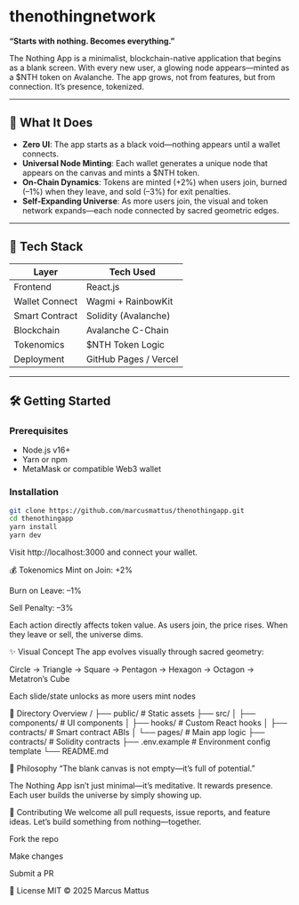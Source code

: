 # thenothingnetwork


**“Starts with nothing. Becomes everything.”**

The Nothing App is a minimalist, blockchain-native application that begins as a blank screen. With every new user, a glowing node appears—minted as a $NTH token on Avalanche. The app grows, not from features, but from connection. It’s presence, tokenized.

---

## 🌌 What It Does

- **Zero UI**: The app starts as a black void—nothing appears until a wallet connects.
- **Universal Node Minting**: Each wallet generates a unique node that appears on the canvas and mints a $NTH token.
- **On-Chain Dynamics**: Tokens are minted (+2%) when users join, burned (–1%) when they leave, and sold (–3%) for exit penalties.
- **Self-Expanding Universe**: As more users join, the visual and token network expands—each node connected by sacred geometric edges.

---

## 🚀 Tech Stack

| Layer          | Tech Used            |
|----------------|----------------------|
| Frontend       | React.js             |
| Wallet Connect | Wagmi + RainbowKit   |
| Smart Contract | Solidity (Avalanche) |
| Blockchain     | Avalanche C-Chain    |
| Tokenomics     | $NTH Token Logic     |
| Deployment     | GitHub Pages / Vercel|

---

## 🛠️ Getting Started

### Prerequisites

- Node.js v16+
- Yarn or npm
- MetaMask or compatible Web3 wallet

### Installation

```bash
git clone https://github.com/marcusmattus/thenothingapp.git
cd thenothingapp
yarn install
yarn dev
```
Visit http://localhost:3000 and connect your wallet.

💰 Tokenomics
Mint on Join: +2%

Burn on Leave: –1%

Sell Penalty: –3%

Each action directly affects token value. As users join, the price rises. When they leave or sell, the universe dims.

✨ Visual Concept
The app evolves visually through sacred geometry:

Circle → Triangle → Square → Pentagon → Hexagon → Octagon → Metatron’s Cube

Each slide/state unlocks as more users mint nodes

📂 Directory Overview
/
├── public/              # Static assets
├── src/
│   ├── components/      # UI components
│   ├── hooks/           # Custom React hooks
│   ├── contracts/       # Smart contract ABIs
│   └── pages/           # Main app logic
├── contracts/           # Solidity contracts
├── .env.example         # Environment config template
└── README.md

🧙 Philosophy
“The blank canvas is not empty—it’s full of potential.”

The Nothing App isn’t just minimal—it’s meditative. It rewards presence. Each user builds the universe by simply showing up.

🤝 Contributing
We welcome all pull requests, issue reports, and feature ideas. Let’s build something from nothing—together.

Fork the repo

Make changes

Submit a PR

📝 License
MIT © 2025 Marcus Mattus
